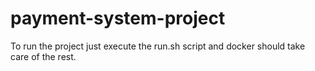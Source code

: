 # payment-system-project

To run the project just execute the run.sh script and docker should take care of the rest.
